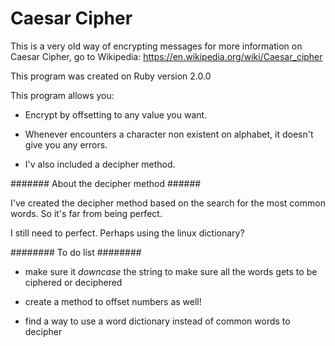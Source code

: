 # Caesar Cipher

This is a very old way of encrypting messages for more information on Caesar Cipher,
go to Wikipedia: https://en.wikipedia.org/wiki/Caesar_cipher

This program was created on Ruby version 2.0.0

This program allows you:

* Encrypt by offsetting to any value you want.

* Whenever encounters a character non existent on alphabet,
it doesn't give you any errors.

* I'v also included a decipher method.

####### About the decipher method ######

I've created the decipher method based on the search for the most common words. So
it's far from being perfect.

I still need to perfect. Perhaps using the linux dictionary?

######## To do list ########

* make sure it *downcase* the string to make sure all the words gets to be ciphered or
deciphered

* create a method to offset numbers as well!

* find a way to use a word dictionary instead of common words to decipher
